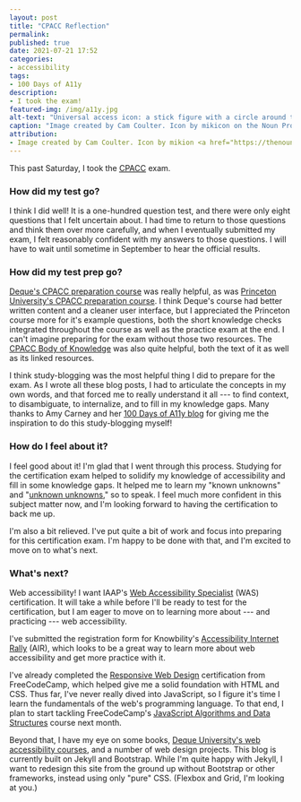 ```yaml
---
layout: post
title: "CPACC Reflection"
permalink:
published: true
date: 2021-07-21 17:52
categories:
- accessibility
tags:
- 100 Days of A11y
description:
- I took the exam!
featured-img: /img/a11y.jpg
alt-text: "Universal access icon: a stick figure with a circle around them."
caption: "Image created by Cam Coulter. Icon by mikicon on the Noun Project."
attribution:
- Image created by Cam Coulter. Icon by mikion <a href="https://thenounproject.com/icon/975769/">on the Noun Project</a>.
---
```


This past Saturday, I took the <a href="https://www.accessibilityassociation.org/cpacccertification"><abbr title="Certified Professional in Accessibility Core Competencies">CPACC</abbr></a> exam.

### How did my test go?

I think I did well! It is a one-hundred question test, and there were only eight questions that I felt uncertain about. I had time to return to those questions and think them over more carefully, and when I eventually submitted my exam, I felt reasonably confident with my answers to those questions. I will have to wait until sometime in September to hear the official results.

### How did my test prep go?

[Deque's CPACC preparation course](https://dequeuniversity.com/curriculum/courses/iaap-cpacc) was really helpful, as was [Princeton University's CPACC preparation course](https://iaap.edunext.io/courses/course-v1:IAAP+CPACC+2021/about). I think Deque's course had better written content and a cleaner user interface, but I appreciated the Princeton course more for it's example questions, both the short knowledge checks integrated throughout the course as well as the practice exam at the end. I can't imagine preparing for the exam without those two resources. The [CPACC Body of Knowledge](https://www.accessibilityassociation.org/files/IAAP_CPACC_BOK_FInal_2020(1).pdf) was also quite helpful, both the text of it as well as its linked resources.

I think study-blogging was the most helpful thing I did to prepare for the exam. As I wrote all these blog posts, I had to articulate the concepts in my own words, and that forced me to really understand it all --- to find context, to disambiguate, to internalize, and to fill in my knowledge gaps. Many thanks to Amy Carney and her [100 Days of A11y blog](https://100daysofa11y.com/) for giving me the inspiration to do this study-blogging myself!

### How do I feel about it?

I feel good about it! I'm glad that I went through this process. Studying for the certification exam helped to solidify my knowledge of accessibility and fill in some knowledge gaps. It helped me to learn my "known unknowns" and "[unknown unknowns](https://en.wikipedia.org/wiki/There_are_known_knowns)," so to speak. I feel much more confident in this subject matter now, and I'm looking forward to having the certification to back me up.

I'm also a bit relieved. I've put quite a bit of work and focus into preparing for this certification exam. I'm happy to be done with that, and I'm excited to move on to what's next.

### What's next?

Web accessibility! I want IAAP's [Web Accessibility Specialist](https://www.accessibilityassociation.org/wascertification) (WAS) certification. It will take a while before I'll be ready to test for the certification, but I am eager to move on to learning more about --- and practicing --- web accessibility.

I've submitted the registration form for Knowbility's [Accessibility Internet Rally](https://knowbility.org/programs/air) (AIR), which looks to be a great way to learn more about web accessibility and get more practice with it.

I've already completed the [Responsive Web Design](https://www.freecodecamp.org/learn/responsive-web-design/) certification from FreeCodeCamp, which helped give me a solid foundation with HTML and CSS. Thus far, I've never really dived into JavaScript, so I figure it's time I learn the fundamentals of the web's programming language. To that end, I plan to start tackling FreeCodeCamp's [JavaScript Algorithms and Data Structures](https://www.freecodecamp.org/learn/javascript-algorithms-and-data-structures/) course next month.

Beyond that, I have my eye on some books, [Deque University's web accessibility courses](https://dequeuniversity.com/curriculum/packages/web), and a number of web design projects. This blog is currently built on Jekyll and Bootstrap. While I'm quite happy with Jekyll, I want to redesign this site from the ground up without Bootstrap or other frameworks, instead using only "pure" CSS. (Flexbox and Grid, I'm looking at you.)
